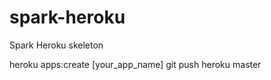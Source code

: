 spark-heroku
============

Spark Heroku skeleton

  heroku apps:create [your_app_name]
  git push heroku master
